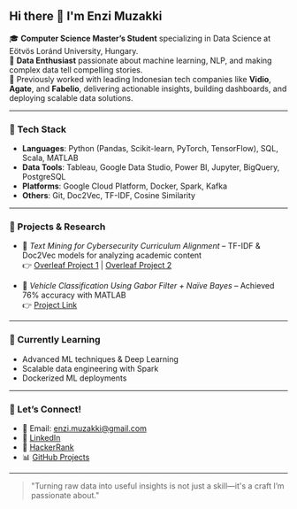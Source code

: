 ## Hi there 👋 I'm Enzi Muzakki

🎓 **Computer Science Master’s Student** specializing in Data Science at Eötvös Loránd University, Hungary.  
🧠 **Data Enthusiast** passionate about machine learning, NLP, and making complex data tell compelling stories.  
💼 Previously worked with leading Indonesian tech companies like **Vidio**, **Agate**, and **Fabelio**, delivering actionable insights, building dashboards, and deploying scalable data solutions.  

---

### 🧰 Tech Stack

- **Languages**: Python (Pandas, Scikit-learn, PyTorch, TensorFlow), SQL, Scala, MATLAB  
- **Data Tools**: Tableau, Google Data Studio, Power BI, Jupyter, BigQuery, PostgreSQL  
- **Platforms**: Google Cloud Platform, Docker, Spark, Kafka  
- **Others**: Git, Doc2Vec, TF-IDF, Cosine Similarity  

---

### 🔬 Projects & Research

- 🧪 *Text Mining for Cybersecurity Curriculum Alignment* – TF-IDF & Doc2Vec models for analyzing academic content  
  👉 [Overleaf Project 1](https://www.overleaf.com/read/nsymvrvfjmbs#a18c9b) | [Overleaf Project 2](https://www.overleaf.com/read/dstddmhghbjf#1ee8fe)

- 🚗 *Vehicle Classification Using Gabor Filter + Naïve Bayes* – Achieved 76% accuracy with MATLAB  
  👉 [Project Link](https://repositori.telkomuniversity.ac.id/pustaka/134928/klasifikasi-jenis-kendaraan-jalan-raya-menggunakan-gabor-filter-dan-na-ve-bayes.html)

---

### 🌱 Currently Learning

- Advanced ML techniques & Deep Learning  
- Scalable data engineering with Spark  
- Dockerized ML deployments  

---

### 💬 Let’s Connect!

- 📧 Email: enzi.muzakki@gmail.com  
- 💼 [LinkedIn](https://www.linkedin.com/in/enzimuzakki)  
- 🧠 [HackerRank](https://www.hackerrank.com/profile/enzmuzakki)  
- 📊 [GitHub Projects](https://github.com/enzeeeh)

---

> "Turning raw data into useful insights is not just a skill—it's a craft I’m passionate about."
